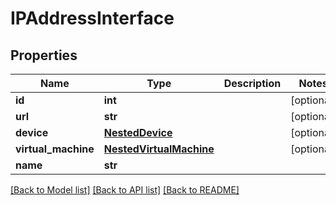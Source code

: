 # IPAddressInterface

## Properties
Name | Type | Description | Notes
------------ | ------------- | ------------- | -------------
**id** | **int** |  | [optional] 
**url** | **str** |  | [optional] 
**device** | [**NestedDevice**](NestedDevice.md) |  | [optional] 
**virtual_machine** | [**NestedVirtualMachine**](NestedVirtualMachine.md) |  | [optional] 
**name** | **str** |  | 

[[Back to Model list]](../README.md#documentation-for-models) [[Back to API list]](../README.md#documentation-for-api-endpoints) [[Back to README]](../README.md)


